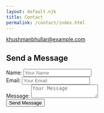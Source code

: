 ```yaml
---
layout: default.njk
title: Contact
permalink: /contact/index.html
---
```


<div class="contact-container">
  <div class="contact-info">
    <div class="info-item">
      <p><a href="mailto:khushmanbhullar@example.com">khushmanbhullar@example.com</a></p>
    </div>
  </div>

  <section class="contact-form-section">
    <h2>Send a Message</h2>
    <form action="#" method="POST" class="contact-form">
      <div class="form-group">
        <label for="name">Name:</label>
        <input type="text" name="name" id="name" required placeholder="Your Name">
      </div>
      <div class="form-group">
        <label for="email">Email:</label>
        <input type="email" name="email" id="email" required placeholder="Your Email">
      </div>
      <div class="form-group">
        <label for="message">Message:</label>
        <textarea name="message" id="message" required placeholder="Your Message"></textarea>
      </div>
      <button type="submit" class="submit-button">Send Message</button>
    </form>
  </section>
</div>
